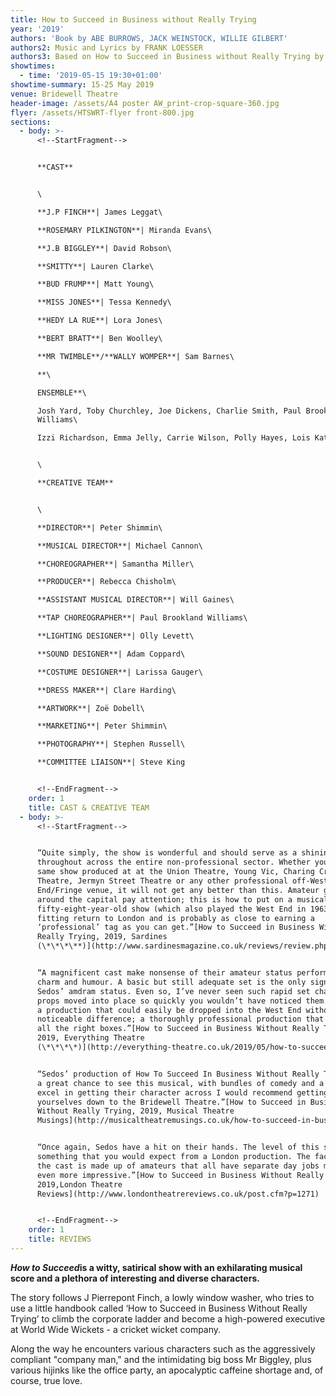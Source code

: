 ```yaml
---
title: How to Succeed in Business without Really Trying
year: '2019'
authors: 'Book by ABE BURROWS, JACK WEINSTOCK, WILLIE GILBERT'
authors2: Music and Lyrics by FRANK LOESSER
authors3: Based on How to Succeed in Business without Really Trying by SHEPHERD MEAD
showtimes:
  - time: '2019-05-15 19:30+01:00'
showtime-summary: 15-25 May 2019
venue: Bridewell Theatre
header-image: /assets/A4 poster AW_print-crop-square-360.jpg
flyer: /assets/HTSWRT-flyer front-800.jpg
sections:
  - body: >-
      <!--StartFragment-->


      **CAST**


      \

      **J.P FINCH**| James Leggat\

      **ROSEMARY PILKINGTON**| Miranda Evans\

      **J.B BIGGLEY**| David Robson\

      **SMITTY**| Lauren Clarke\

      **BUD FRUMP**| Matt Young\

      **MISS JONES**| Tessa Kennedy\

      **HEDY LA RUE**| Lora Jones\

      **BERT BRATT**| Ben Woolley\

      **MR TWIMBLE**/**WALLY WOMPER**| Sam Barnes\

      **\

      ENSEMBLE**\

      Josh Yard, Toby Churchley, Joe Dickens, Charlie Smith, Paul Brookland
      Williams\

      Izzi Richardson, Emma Jelly, Carrie Wilson, Polly Hayes, Lois Kate Howarth


      \

      **CREATIVE TEAM**


      \

      **DIRECTOR**| Peter Shimmin\

      **MUSICAL DIRECTOR**| Michael Cannon\

      **CHOREOGRAPHER**| Samantha Miller\

      **PRODUCER**| Rebecca Chisholm\

      **ASSISTANT MUSICAL DIRECTOR**| Will Gaines\

      **TAP CHOREOGRAPHER**| Paul Brookland Williams\

      **LIGHTING DESIGNER**| Olly Levett\

      **SOUND DESIGNER**| Adam Coppard\

      **COSTUME DESIGNER**| Larissa Gauger\

      **DRESS MAKER**| Clare Harding\

      **ARTWORK**| Zoë Dobell\

      **MARKETING**| Peter Shimmin\

      **PHOTOGRAPHY**| Stephen Russell\

      **COMMITTEE LIAISON**| Steve King


      <!--EndFragment-->
    order: 1
    title: CAST & CREATIVE TEAM
  - body: >-
      <!--StartFragment-->


      “Quite simply, the show is wonderful and should serve as a shining beacon
      throughout across the entire non-professional sector. Whether you see the
      same show produced at at the Union Theatre, Young Vic, Charing Cross
      Theatre, Jermyn Street Theatre or any other professional off-West
      End/Fringe venue, it will not get any better than this. Amateur groups
      around the capital pay attention; this is how to put on a musical! This
      fifty-eight-year-old show (which also played the West End in 1963) makes a
      fitting return to London and is probably as close to earning a
      ‘professional’ tag as you can get.”[How to Succeed in Business Without
      Really Trying, 2019, Sardines
      (\*\*\*\**)](http://www.sardinesmagazine.co.uk/reviews/review.php?REVIEW-Sedos-How%20To%20Succeed%20In%20Business%20Without%20Really%20Trying&reviewsID=3578)


      “A magnificent cast make nonsense of their amateur status performing with
      charm and humour. A basic but still adequate set is the only sign of
      Sedos’ amdram status. Even so, I’ve never seen such rapid set changes with
      props moved into place so quickly you wouldn’t have noticed them. This is
      a production that could easily be dropped into the West End without any
      noticeable difference; a thoroughly professional production that ticked
      all the right boxes.”[How to Succeed in Business Without Really Trying,
      2019, Everything Theatre
      (\*\*\*\*)](http://everything-theatre.co.uk/2019/05/how-to-succeed-in-business-without-really-trying-bridewell-theatre-review.html)


      “Sedos’ production of How To Succeed In Business Without Really Trying is
      a great chance to see this musical, with bundles of comedy and a cast that
      excel in getting their character across I would recommend getting
      yourselves down to the Bridewell Theatre.”[How to Succeed in Business
      Without Really Trying, 2019, Musical Theatre
      Musings](http://musicaltheatremusings.co.uk/how-to-succeed-in-business-without-really-trying)


      “Once again, Sedos have a hit on their hands. The level of this show is
      something that you would expect from a London production. The fact that
      the cast is made up of amateurs that all have separate day jobs makes it
      even more impressive.”[How to Succeed in Business Without Really Trying,
      2019,London Theatre
      Reviews](http://www.londontheatrereviews.co.uk/post.cfm?p=1271)


      <!--EndFragment-->
    order: 1
    title: REVIEWS
---
```

<!--StartFragment-->

***How to Succeed*is a witty, satirical show with an exhilarating musical score and a plethora of interesting and diverse characters.**

The story follows J Pierrepont Finch, a lowly window washer, who tries to use a little handbook called ‘How to Succeed in Business Without Really Trying’ to climb the corporate ladder and become a high-powered executive at World Wide Wickets - a cricket wicket company.

Along the way he encounters various characters such as the aggressively compliant "company man," and the intimidating big boss Mr Biggley, plus various hijinks like the office party, an apocalyptic caffeine shortage and, of course, true love.

<!--EndFragment-->
